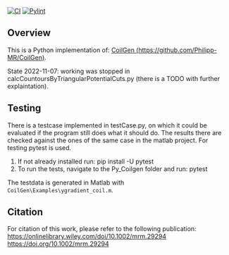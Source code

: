 [![CI](https://github.com/catkira/pyCoilGen/actions/workflows/lint_and_test.yml/badge.svg)](https://github.com/catkira/pyCoilGen/actions/workflows/lint_and_test.yml)
[![Pylint](https://catkira.github.io/pyCoilGen/pylint.svg)](https://github.com/catkira/pyCoilGen/actions/workflows/CI.yml)

## Overview
 
This is a Python implementation of: [CoilGen (https://github.com/Philipp-MR/CoilGen)](https://github.com/Philipp-MR/CoilGen).

State 2022-11-07: working was stopped in calcCountoursByTriangularPotentialCuts.py (there is a TODO with further explaintation).


## Testing

There is a testcase implemented in testCase.py, on which it could be evaluated if the program still does what it should do. The results there are checked against the ones of the same case in the matlab project. For testing pytest is used. 

1. If not already installed run: pip install -U pytest
2. To run the tests, navigate to the Py_Coilgen folder and run: pytest 

The testdata is generated in Matlab with `CoilGen\Examples\ygradient_coil.m`.


## Citation

For citation of this work, please refer to the following publication:
https://onlinelibrary.wiley.com/doi/10.1002/mrm.29294
https://doi.org/10.1002/mrm.29294
